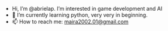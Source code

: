 - Hi, I’m @abrielap. I’m interested in game development and AI
- 🌱 I’m currently learning python, very very in beginning.
- 📫 How to reach me: maira2002.01@gmail.com

